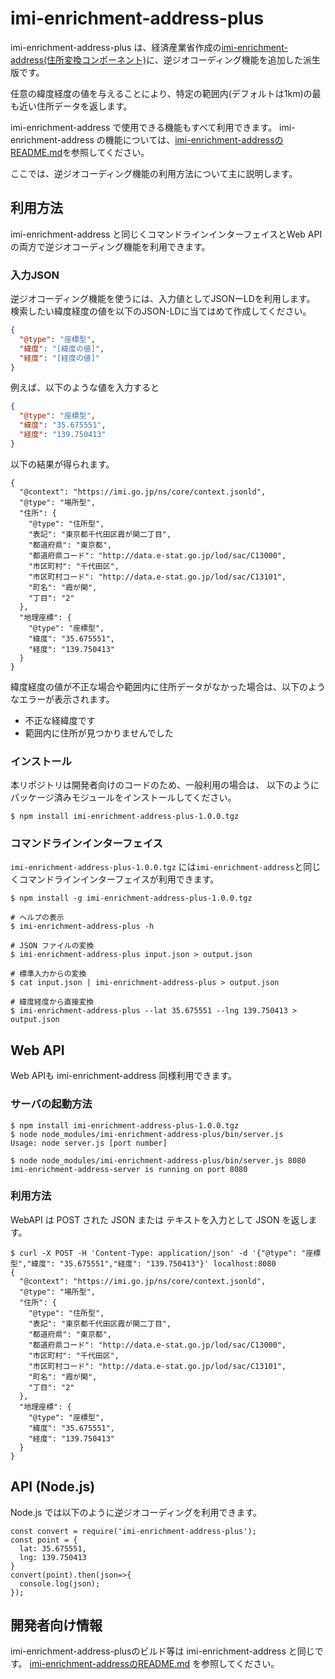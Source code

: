 # imi-enrichment-address-plus

imi-enrichment-address-plus は、経済産業省作成の[imi-enrichment-address(住所変換コンポーネント)](https://github.com/IMI-Tool-Project/imi-enrichment-address)に、逆ジオコーディング機能を追加した派生版です。

任意の緯度経度の値を与えることにより、特定の範囲内(デフォルトは1km)の最も近い住所データを返します。

imi-enrichment-address で使用できる機能もすべて利用できます。
imi-enrichment-address の機能については、[imi-enrichment-addressのREADME.md](https://github.com/IMI-Tool-Project/imi-enrichment-address/blob/master/README.md)を参照してください。

ここでは、逆ジオコーディング機能の利用方法について主に説明します。

## 利用方法

imi-enrichment-address と同じくコマンドラインインターフェイスとWeb APIの両方で逆ジオコーディング機能を利用できます。

### 入力JSON

逆ジオコーディング機能を使うには、入力値としてJSONーLDを利用します。
検索したい緯度経度の値を以下のJSON-LDに当てはめて作成してください。

```input.json
{
  "@type": "座標型",
  "緯度": "[緯度の値]",
  "経度": "[経度の値]"
}
```

例えば、以下のような値を入力すると
```input.json
{
  "@type": "座標型",
  "緯度": "35.675551",
  "経度": "139.750413"
}
```

以下の結果が得られます。
```
{
  "@context": "https://imi.go.jp/ns/core/context.jsonld",
  "@type": "場所型",
  "住所": {
    "@type": "住所型",
    "表記": "東京都千代田区霞が関二丁目",
    "都道府県": "東京都",
    "都道府県コード": "http://data.e-stat.go.jp/lod/sac/C13000",
    "市区町村": "千代田区",
    "市区町村コード": "http://data.e-stat.go.jp/lod/sac/C13101",
    "町名": "霞が関",
    "丁目": "2"
  },
  "地理座標": {
    "@type": "座標型",
    "緯度": "35.675551",
    "経度": "139.750413"
  }
}
```

緯度経度の値が不正な場合や範囲内に住所データがなかった場合は、以下のようなエラーが表示されます。

- 不正な経緯度です
- 範囲内に住所が見つかりませんでした

### インストール

本リポジトリは開発者向けのコードのため、一般利用の場合は、
以下のようにパッケージ済みモジュールをインストールしてください。

```
$ npm install imi-enrichment-address-plus-1.0.0.tgz
```

### コマンドラインインターフェイス

`imi-enrichment-address-plus-1.0.0.tgz` には`imi-enrichment-address`と同じくコマンドラインインターフェイスが利用できます。

```
$ npm install -g imi-enrichment-address-plus-1.0.0.tgz

# ヘルプの表示
$ imi-enrichment-address-plus -h

# JSON ファイルの変換
$ imi-enrichment-address-plus input.json > output.json

# 標準入力からの変換
$ cat input.json | imi-enrichment-address-plus > output.json

# 緯度経度から直接変換
$ imi-enrichment-address-plus --lat 35.675551 --lng 139.750413 > output.json

```

## Web API

Web APIも imi-enrichment-address 同様利用できます。

### サーバの起動方法

```
$ npm install imi-enrichment-address-plus-1.0.0.tgz
$ node node_modules/imi-enrichment-address-plus/bin/server.js
Usage: node server.js [port number]

$ node node_modules/imi-enrichment-address-plus/bin/server.js 8080
imi-enrichment-address-server is running on port 8080
```

### 利用方法

WebAPI は POST された JSON または テキストを入力として JSON を返します。

```
$ curl -X POST -H 'Content-Type: application/json' -d '{"@type": "座標型","緯度": "35.675551","経度": "139.750413"}' localhost:8080
{
  "@context": "https://imi.go.jp/ns/core/context.jsonld",
  "@type": "場所型",
  "住所": {
    "@type": "住所型",
    "表記": "東京都千代田区霞が関二丁目",
    "都道府県": "東京都",
    "都道府県コード": "http://data.e-stat.go.jp/lod/sac/C13000",
    "市区町村": "千代田区",
    "市区町村コード": "http://data.e-stat.go.jp/lod/sac/C13101",
    "町名": "霞が関",
    "丁目": "2"
  },
  "地理座標": {
    "@type": "座標型",
    "緯度": "35.675551",
    "経度": "139.750413"
  }
}
```

## API (Node.js)

Node.js では以下のように逆ジオコーディングを利用できます。

```
const convert = require('imi-enrichment-address-plus');
const point = {
  lat: 35.675551,
  lng: 139.750413
}
convert(point).then(json=>{
  console.log(json);
});
```

## 開発者向け情報

imi-enrichment-address-plusのビルド等は imi-enrichment-address と同じです。
[imi-enrichment-addressのREADME.md](https://github.com/IMI-Tool-Project/imi-enrichment-address/blob/master/README.md)
を参照してください。
